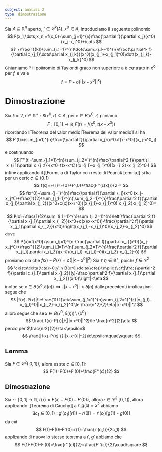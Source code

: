 ```yaml
---
subject: analisi 2
type: dimostrazione
---
```

Sia $A\subseteq\mathbb{R}^n$ aperto, $f\in\mathcal{C}^k(A),x^0\in A$, introduciamo il seguente polinomio
$$
P(x_1,\dots,x_n)=f(x_0)+\sum_{j=1}^{n}\frac{\partial f}{\partial x_j}(x^0)(x_j-x_j^0)+\dots
$$
$$
+\frac{1}{k!}\sum_{j_1=1}^{n}\dots\sum_{j_k=1}^{n}\frac{\partial^k f}{\partial x_{j_1}\dots\partial x_{j_k}}(x^0)(x_{j_1}-x_{j_1}^0)\dots(x_{j_k}-x_{j_k}^0)
$$
Chiamiamo $P$ il polinomio di Taylor di grado non superiore a $k$ centrato in $x^0$ per $f$, e vale
$$
f=P+o(||x-x^0||^k)
$$
# Dimostrazione
Sia $k=2, r\in\mathbb{R}^+:B(x^0,r)\subseteq A$, per $x\in B(x^0,r)$ poniamo
$$
F:[0,1]\to\mathbb{R},F(t)=f(x^0,t(x-x^0))
$$
ricordando [[Teorema del valor medio|Teorema del valor medio]] si ha 
$$
F'(t)=\sum_{j=1}^{n}\frac{\partial f}{\partial x_j}(x^0+t(x-x^0))(x_j-x^0_j)
$$
e continuando 
$$
F''(t)=\sum_{j_1=1}^{n}\sum_{j_2=1}^{n}\frac{\partial^2 f}{\partial x_{j_1}\partial x_{j_2}}(x^0+t(x-x^0))(x_{j_1}-x_{j_1}^0)(x_{j_2}-x_{j_2}^0))
$$
infine applicando il [[Formula di Taylor con resto di Peano#Lemma]] si ha per un certo $c\in(0,1)$
$$
f(x)=F(1)=F(0)+F'(0)+\frac{F''(c(x))}{2}=
$$
$$
f(x^0)+\sum_{j=1}^{n}\frac{\partial f}{\partial x_j}(x^0)(x_j-x_j^0)+\frac{1}{2}\sum_{j_1=1}^{n}\sum_{j_2=1}^{n}\frac{\partial^2 f}{\partial x_{j_1}\partial x_{j_2}}(x^0+c(x)(x-x^0))(x_{j_1}-x_{j_1}^0)(x_{j_2}-x_{j_2}^0)=
$$
$$
P(x)+\frac{1}{2}\sum_{j_1=1}^{n}\sum_{j_2=1}^{n}\left[\frac{\partial^2 f}{\partial x_{j_1}\partial x_{j_2}}(x^0+c(x)(x-x^0))-\frac{\partial^2 f}{\partial x_{j_1}\partial x_{j_2}}(x^0)\right](x_{j_1}-x_{j_1}^0)(x_{j_2}-x_{j_2}^0)
$$
dove
$$
P(x)=f(x^0)+\sum_{j=1}^{n}\frac{\partial f}{\partial x_j}(x^0)(x_j-x_j^0)+\frac{1}{2}\sum_{j_1=1}^{n}\sum_{j_2=1}^{n}\frac{\partial^2 f}{\partial x_{j_1}\partial x_{j_2}}(x^0)(x_{j_1}-x_{j_1}^0)(x_{j_2}-x_{j_2}^0)
$$
proviamo ora che $f(x)-P(x)=o(||x-x^0||^2)$
Sia $\epsilon,\eta\in\mathbb{R}^+$, poichè $f\in\mathcal{C}^2$
$$
\exists\delta(\eta)>0:y\in B(x^0,\delta(\eta))\implies\left|\frac{\partial^2 f}{\partial x_{j_1}\partial x_{j_2}}(y)-\frac{\partial^2 f}{\partial x_{j_1}\partial x_{j_2}}(x^0)\right|<\eta
$$
inoltre se $x\in B(x^0,\delta(\eta))\implies ||x-x^0||<\delta(\eta)$
dalle precedenti implicazioni segue che 
$$
|f(x)-P(x)|\le\frac{1}{2}\eta\sum_{j_1=1}^{n}\sum_{j_2=1}^{n}|x_{j_1}-x_{j_1}^0||x_{j_2}-x_{j_2}^0|\le \frac{n^2}{2}\eta||x-x^0||^2
$$
allora segue che se $x\in B(x^0,\delta(\eta))\setminus\{x^0\}$
$$
\frac{|f(x)-P(x)|}{||x-x^0||^2}\le \frac{n^2}{2}\eta
$$
perciò per $\frac{n^2}{2}\eta<\epsilon$
$$
\frac{|f(x)-P(x)|}{||x-x^0||^2}\le\epsilon\quad\square
$$

## Lemma
Sia $F\in\mathcal{C}^2([0,1])$, allora esiste $c\in[0,1]:$
$$
F(1)=F(0)+F'(0)+\frac{F''(c)}{2}
$$
## Dimostrazione
Sia $r:[0,1]\to\mathbb{R},r(x)=F(x)-F(0)-F'(0)x$, allora $r\in\mathcal{C}^2([0,1])$, allora applicando [[Teorema di Cauchy]] a $r,g(x)=x^2$ abbiamo 
$$
\exists c_1\in(0,1):g'(c_1)[r(1)-r(0)]=r'(c_1)[g(1)-g(0)]
$$
da cui 
$$
F(1)-F(0)-F'(0)=r(1)=\frac{r'(c_1)}{2c_1}
$$
applicando di nuovo lo stesso teorema a $r',g'$ abbiamo che
$$
F(1)-F(0)-F'(0)=\frac{r''(c)}{2}=\frac{F''(c)}{2}\quad\square
$$